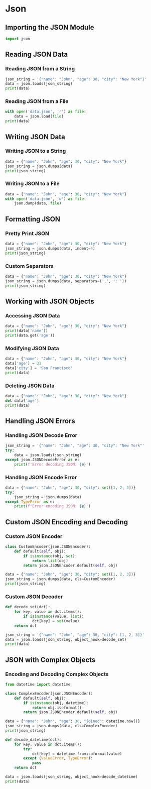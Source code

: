 
# Json

## Importing the JSON Module

```python
import json
```

## Reading JSON Data

### Reading JSON from a String

```python
json_string = '{"name": "John", "age": 30, "city": "New York"}'
data = json.loads(json_string)
print(data)
```

### Reading JSON from a File

```python
with open('data.json', 'r') as file:
    data = json.load(file)
print(data)
```

## Writing JSON Data

### Writing JSON to a String

```python
data = {"name": "John", "age": 30, "city": "New York"}
json_string = json.dumps(data)
print(json_string)
```

### Writing JSON to a File

```python
data = {"name": "John", "age": 30, "city": "New York"}
with open('data.json', 'w') as file:
    json.dump(data, file)
```

## Formatting JSON

### Pretty Print JSON

```python
data = {"name": "John", "age": 30, "city": "New York"}
json_string = json.dumps(data, indent=4)
print(json_string)
```

### Custom Separators

```python
data = {"name": "John", "age": 30, "city": "New York"}
json_string = json.dumps(data, separators=(',', ': '))
print(json_string)
```

## Working with JSON Objects

### Accessing JSON Data

```python
data = {"name": "John", "age": 30, "city": "New York"}
print(data['name'])
print(data.get('age'))
```

### Modifying JSON Data

```python
data = {"name": "John", "age": 30, "city": "New York"}
data['age'] = 31
data['city'] = 'San Francisco'
print(data)
```

### Deleting JSON Data

```python
data = {"name": "John", "age": 30, "city": "New York"}
del data['age']
print(data)
```

## Handling JSON Errors

### Handling JSON Decode Error

```python
json_string = '{"name": "John", "age": 30, "city": "New York"'
try:
    data = json.loads(json_string)
except json.JSONDecodeError as e:
    print(f'Error decoding JSON: {e}')
```

### Handling JSON Encode Error

```python
data = {"name": "John", "age": 30, "city": set([1, 2, 3])}
try:
    json_string = json.dumps(data)
except TypeError as e:
    print(f'Error encoding JSON: {e}')
```

## Custom JSON Encoding and Decoding

### Custom JSON Encoder

```python
class CustomEncoder(json.JSONEncoder):
    def default(self, obj):
        if isinstance(obj, set):
            return list(obj)
        return json.JSONEncoder.default(self, obj)

data = {"name": "John", "age": 30, "city": set([1, 2, 3])}
json_string = json.dumps(data, cls=CustomEncoder)
print(json_string)
```

### Custom JSON Decoder

```python
def decode_set(dct):
    for key, value in dct.items():
        if isinstance(value, list):
            dct[key] = set(value)
    return dct

json_string = '{"name": "John", "age": 30, "city": [1, 2, 3]}'
data = json.loads(json_string, object_hook=decode_set)
print(data)
```

## JSON with Complex Objects

### Encoding and Decoding Complex Objects

```python
from datetime import datetime

class ComplexEncoder(json.JSONEncoder):
    def default(self, obj):
        if isinstance(obj, datetime):
            return obj.isoformat()
        return json.JSONEncoder.default(self, obj)

data = {"name": "John", "age": 30, "joined": datetime.now()}
json_string = json.dumps(data, cls=ComplexEncoder)
print(json_string)

def decode_datetime(dct):
    for key, value in dct.items():
        try:
            dct[key] = datetime.fromisoformat(value)
        except (ValueError, TypeError):
            pass
    return dct

data = json.loads(json_string, object_hook=decode_datetime)
print(data)
```

